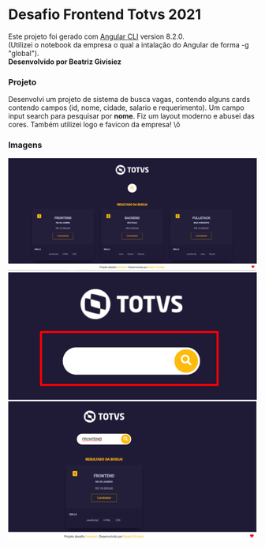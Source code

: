 # Desafio Frontend Totvs 2021
Este projeto foi gerado com [Angular CLI](https://github.com/angular/angular-cli) version 8.2.0. <br>
(Utilizei o notebook da empresa o qual a intalação do Angular de forma -g "global"). <br> 
**Desenvolvido por Beatriz Givisiez**

### Projeto
Desenvolvi um projeto de sistema de busca vagas, contendo alguns cards contendo campos (id, nome, cidade, salario e requerimento). Um campo input search para pesquisar por **nome**. Fiz um layout moderno e abusei das cores. Também utilizei logo e favicon da empresa! \õ

### Imagens
![Imagem 1](./1.png "Imagem 1")
![Imagem 2](./2.png "Imagem 2")
![Imagem 3](./3.png "Imagem 3")
